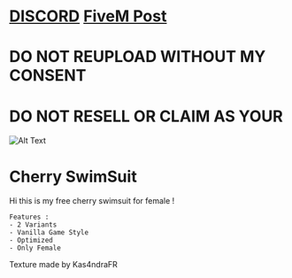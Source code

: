 # [DISCORD](https://discord.gg/RFtjqXQz8W) [FiveM Post](https://forum.cfx.re/t/free-cherry-swimsuit-f/5202956)
# DO NOT REUPLOAD WITHOUT MY CONSENT
# DO NOT RESELL OR CLAIM AS YOUR
![Alt Text](https://forum.cfx.re/uploads/default/original/4X/4/f/2/4f260d3eae8ce0c01e057b234795b645045e1afc.jpeg)
# Cherry SwimSuit
Hi this is my free cherry swimsuit for female !

```
Features :
- 2 Variants
- Vanilla Game Style
- Optimized
- Only Female
```

Texture made by Kas4ndraFR




